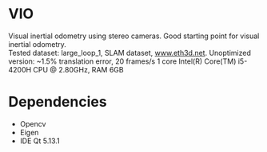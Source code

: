 # VIO
Visual inertial odometry using stereo cameras.
Good starting point for visual inertial odometry.  
Tested dataset: large_loop_1, SLAM dataset, www.eth3d.net.
Unoptimized version: ~1.5% translation error, 20 frames/s 1 core Intel(R) Core(TM) i5-4200H CPU @ 2.80GHz, RAM 6GB

# Dependencies
- Opencv
- Eigen
- IDE Qt 5.13.1

